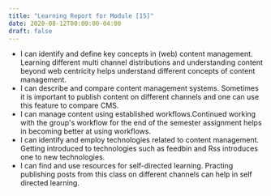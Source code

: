 ```yaml
---
title: "Learning Report for Module [15]"
date: 2020-08-12T00:00:00-04:00
draft: false
---
```

- I can identify and define key concepts in (web) content management. Learning different multi channel distributions and understanding content beyond web centricity helps understand different concepts of content management. 
- I can describe and compare content management systems. Sometimes it is important to publish content on different channels and one can use this feature to compare CMS.
- I can manage content using established workflows.Continued working with the group's workflow for the end of the semester assignment helps in becoming better at using workflows.
- I can identify and employ technologies related to content management. Getting introduced to technologies such as feedbin and Rss introduces one to new technologies.
- I can find and use resources for self-directed learning. Practing publishing posts from this class on different channels can help in self directed learning.
